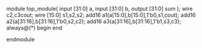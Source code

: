 module top_module(
    input [31:0] a,
    input [31:0] b,
    output [31:0] sum
);
wire c2,c3cout;
wire [15:0] s1,s2,s2;
add16 a1(a[15:0],b[15:0],1'b0,s1,cout);
add16 a2(a[31:16],b[31:16],1'b0,s2,c2);
add16 a3(a[31:16],b[31:16],1'b1,s3,c3);
always@(*) begin
end

endmodule

